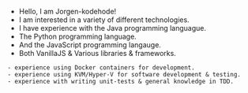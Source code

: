 - Hello, I am Jorgen-kodehode!
- I am interested in a variety of different technologies.
- I have experience with the Java programming languague.
- The Python programming language.
- And the JavaScript programming langauge.
- Both VanillaJS & Various libraries & frameworks.

```
- experience using Docker containers for development.
- experience using KVM/Hyper-V for software development & testing.
- experience with writing unit-tests & general knowledge in TDD.
```

